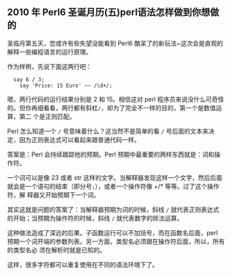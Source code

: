 ## 2010 年 Perl6 圣诞月历(五)perl语法怎样做到你想做的

圣临月第五天，您或许有些失望没能看到 Perl6 酷呆了的新玩法~这次会是直观的解释一些编程语言的运行原理。

作为样例，先说下面这两行吧：

      say 6 / 3;
        say 'Price: 15 Euro' ~~ /\d+/;

嗯，两行代码的运行结果分别是 2 和 15。相信这对 perl 程序员来说没什么可奇怪的。但你再细看看，两行都有斜杠`/`，却为了完全不一样的目的，第一个是数值运算，第二
个是正则匹配。

Perl 怎么知道一个 `/` 号意味着什么？这当然不是简单的看 `/` 号后面的文本来决定，因为正则表达式可以看起来跟普通代码一样。

答案是：Perl 会持续跟踪他的预期。Perl 预期中最重要的两样东西就是：词和操作符。

一个词可以是像 23 或者 str 这样的文字。当解释器发现这样一个文字，然后后面就会是一个语句的结束（即分号`;`），或者一个操作符像 +/\* 等等。过了这个操作符，解
释器又开始预期下一个词。

其实这就是问题的答案了：当解释器预期为词的时候，斜线 `/` 就代表正则表达式的开始；当预期为操作符的时候，斜线 `/` 就代表数字的除法运算。

这种做法造成了深远的后果。子函数运行可以不加括号，而在函数名后面，perl 预期一个词开端的参数列表。另一方面，类型名必须跟在操作符后面，所以，所有的类型名必
须在解析时就是已知的。

这样，很多字符都可以重复使用在不同的语法环境下了。
